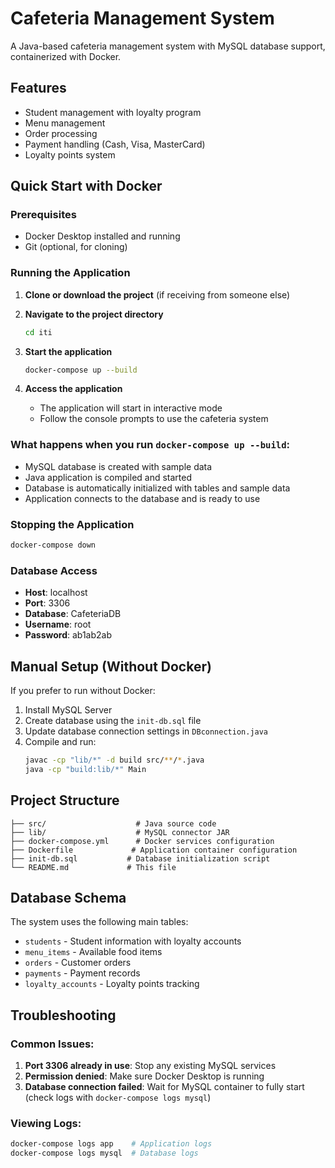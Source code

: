 # Cafeteria Management System

A Java-based cafeteria management system with MySQL database support, containerized with Docker.

## Features
- Student management with loyalty program
- Menu management
- Order processing
- Payment handling (Cash, Visa, MasterCard)
- Loyalty points system

## Quick Start with Docker

### Prerequisites
- Docker Desktop installed and running
- Git (optional, for cloning)

### Running the Application

1. **Clone or download the project** (if receiving from someone else)
2. **Navigate to the project directory**
   ```bash
   cd iti
   ```

3. **Start the application**
   ```bash
   docker-compose up --build
   ```

4. **Access the application**
   - The application will start in interactive mode
   - Follow the console prompts to use the cafeteria system

### What happens when you run `docker-compose up --build`:
- MySQL database is created with sample data
- Java application is compiled and started
- Database is automatically initialized with tables and sample data
- Application connects to the database and is ready to use

### Stopping the Application
```bash
docker-compose down
```

### Database Access
- **Host**: localhost
- **Port**: 3306
- **Database**: CafeteriaDB
- **Username**: root
- **Password**: ab1ab2ab

## Manual Setup (Without Docker)

If you prefer to run without Docker:

1. Install MySQL Server
2. Create database using the `init-db.sql` file
3. Update database connection settings in `DBconnection.java`
4. Compile and run:
   ```bash
   javac -cp "lib/*" -d build src/**/*.java
   java -cp "build:lib/*" Main
   ```

## Project Structure
```
├── src/                    # Java source code
├── lib/                    # MySQL connector JAR
├── docker-compose.yml      # Docker services configuration
├── Dockerfile             # Application container configuration
├── init-db.sql           # Database initialization script
└── README.md             # This file
```

## Database Schema
The system uses the following main tables:
- `students` - Student information with loyalty accounts
- `menu_items` - Available food items
- `orders` - Customer orders
- `payments` - Payment records
- `loyalty_accounts` - Loyalty points tracking

## Troubleshooting

### Common Issues:
1. **Port 3306 already in use**: Stop any existing MySQL services
2. **Permission denied**: Make sure Docker Desktop is running
3. **Database connection failed**: Wait for MySQL container to fully start (check logs with `docker-compose logs mysql`)

### Viewing Logs:
```bash
docker-compose logs app    # Application logs
docker-compose logs mysql  # Database logs
```
